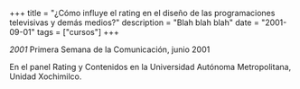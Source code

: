 +++
title = "¿Cómo influye el rating en el diseño de las programaciones televisivas y demás medios?"
description = "Blah blah blah"
date = "2001-09-01"
tags = ["cursos"]
+++


*2001*
Primera Semana de la Comunicación, junio 2001

En el panel Rating y Contenidos en la Universidad Autónoma Metropolitana, Unidad Xochimilco.

